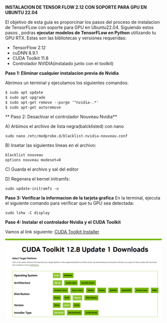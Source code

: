 **INSTALACION DE TENSOR FLOW 2.12 CON SOPORTE PARA GPU EN UBUNTU 22.04**

El objetivo de esta guia es proporcinar los pasos del proceso de instalacion de TensorFLow
con soporte para GPU en Ubuntu22.04. Siguiendo estos pasos , podras **ejecutar modelos de TensorFLow en Python**
utilizando tu GPU RTX. Estas son las bibliotecas y versiones requeridas:

- TensorFlow 2.12
- cuDNN 8.9.1
- CUDA Toolkit 11.8
- Controlador NVIDIA(instalado junto con el toolkit)

**Paso 1: Eliminar cualquier instalacion previa de Nvidia**

Abrimos un terminal y ejecutamos los siguientes comandos:
```
$ sudo apt update
$ sudo apt upgrade
$ sudo apt-get remove --purge '^nvidia-.*'
$ sudo apt-get autoremove
```
** Paso 2: Desactivar el controlador Nouveau Nvidia**

A) Arbimos el archivo de lista negra(balcklisted) con nano

```
sudo nano /etc/modprobe.d/blacklist-nvidia-nouveau.conf
```

B) Insetar las siguientes lineas en el archivo:
```
blacklist nouveau
options nouveau modeset=0
```
C) Guarda el archivo y sal del editor

D) Regenera el kernel initramfs:

```
sudo update-initramfs -u
```

**Paso 3: Verificar la informacion de la tarjeta grafica**
En la terminal, ejecuta el siguiente comando para verificar que tu GPU sea detectada:

```
sudo lshw -C display
```

**Paso 4: Instalar el controlador Nvidia y el CUDA Toolkit**

Vamos al link siguiente: [CUDA Toolkit Installer](https://developer.nvidia.com/cuda-downloads)

![CUDA Toolkit Installer](/Imagenes/toolkit.png)
